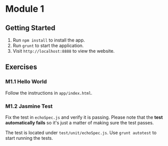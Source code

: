 # Module 1

## Getting Started
1. Run `npm install` to install the app.
2. Run `grunt` to start the application.
3. Visit `http://localhost:8888` to view the website.

## Exercises
### M1.1 Hello World
Follow the instructions in `app/index.html`.

### M1.2 Jasmine Test
Fix the test in `echoSpec.js` and verify it is passing.
Please note that the **test automatically fails** so it's just
a matter of making sure the test passes.

The test is located under `test/unit/echoSpec.js`.
Use `grunt autotest` to start running the tests.
